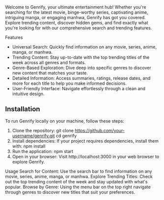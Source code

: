 Welcome to Genrify, your ultimate entertainment hub! Whether you're searching for the latest movie, binge-worthy series, captivating anime, intriguing manga, or engaging manhwa, Genrify has got you covered. Explore trending content, discover hidden gems, and find exactly what you're looking for with our comprehensive search and trending features.

Features
- Universal Search: Quickly find information on any movie, series, anime, manga, or manhwa.
- Trending Content: Stay up-to-date with the top trending titles of the week across all genres and formats.
- Genre-Based Exploration: Dive deep into specific genres to discover new content that matches your taste.
- Detailed Information: Access summaries, ratings, release dates, and more for each title to help you make informed decisions.
- User-Friendly Interface: Navigate effortlessly through a clean and intuitive design.

## Installation
To run Genrify locally on your machine, follow these steps:

1. Clone the repository:
   git clone https://github.com/your-username/genrify.git
   cd genrify
2. Install dependencies:
If your project requires dependencies, install them with:
npm install
3. Run the application:
npm start
4. Open in your browser:
Visit http://localhost:3000 in your web browser to explore Genrify.

Usage
Search for Content: Use the search bar to find information on any movie, series, anime, manga, or manhwa.
Explore Trending Titles: Check out the top trending content of the week and stay updated with what's popular.
Browse by Genre: Using the menu bar on the top right navigate through genres to discover new titles that suit your preferences.
